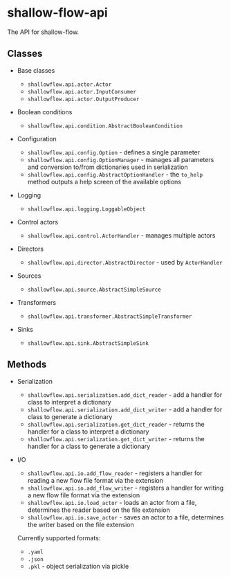 # shallow-flow-api
The API for shallow-flow.

## Classes

* Base classes

  * `shallowflow.api.actor.Actor`
  * `shallowflow.api.actor.InputConsumer`
  * `shallowflow.api.actor.OutputProducer`

* Boolean conditions

  * `shallowflow.api.condition.AbstractBooleanCondition`

* Configuration

  * `shallowflow.api.config.Option` - defines a single parameter
  * `shallowflow.api.config.OptionManager` - manages all parameters and conversion to/from dictionaries used in serialization
  * `shallowflow.api.config.AbstractOptionHandler` - the `to_help` method outputs a help screen of the available options

* Logging

  * `shallowflow.api.logging.LoggableObject`

* Control actors

  * `shallowflow.api.control.ActorHandler` - manages multiple actors
    
* Directors

  * `shallowflow.api.director.AbstractDirector` - used by `ActorHandler`

* Sources

  * `shallowflow.api.source.AbstractSimpleSource`

* Transformers

  * `shallowflow.api.transformer.AbstractSimpleTransformer`
    
* Sinks

  * `shallowflow.api.sink.AbstractSimpleSink`


## Methods

* Serialization

  * `shallowflow.api.serialization.add_dict_reader` - add a handler for class to interpret a dictionary
  * `shallowflow.api.serialization.add_dict_writer` - add a handler for class to generate a dictionary
  * `shallowflow.api.serialization.get_dict_reader` - returns the handler for a class to interpret a dictionary
  * `shallowflow.api.serialization.get_dict_writer` - returns the handler for a class to generate a dictionary

* I/O

  * `shallowflow.api.io.add_flow_reader` - registers a handler for reading a new flow file format via the extension
  * `shallowflow.api.io.add_flow_writer` - registers a handler for writing a new flow file format via the extension
  * `shallowflow.api.io.load_actor` - loads an actor from a file, determines the reader based on the file extension
  * `shallowflow.api.io.save_actor` - saves an actor to a file, determines the writer based on the file extension

  Currently supported formats:
 
  * `.yaml`
  * `.json`
  * `.pkl` - object serialization via pickle
  